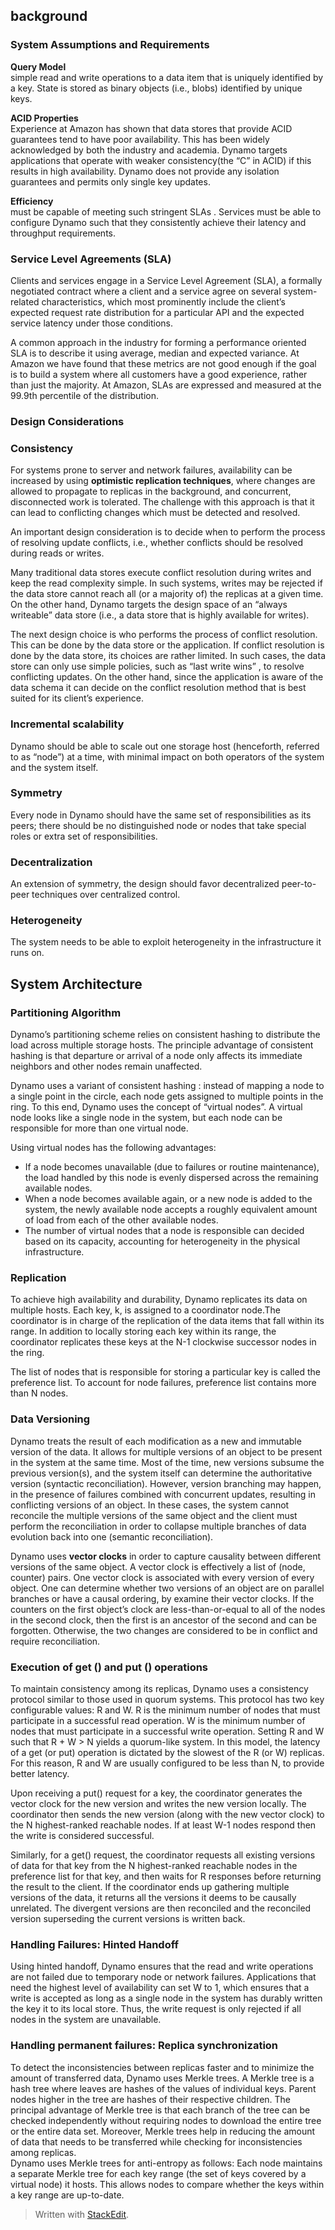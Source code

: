 ## background

### System Assumptions and Requirements 
**Query Model**  
simple read and write operations to a data item that is uniquely identified by
a key. State is stored as binary objects (i.e., blobs) identified by unique
keys. 

**ACID Properties**   
Experience at Amazon has shown that data stores that provide ACID
guarantees tend to have poor availability. This has been widely
acknowledged by both the industry and academia. Dynamo targets applications that
operate with weaker consistency(the “C” in ACID) if this results in high
availability. Dynamo does not provide any isolation guarantees and permits only
single key updates. 

**Efficiency**  
 must be capable of meeting such stringent SLAs . Services must be able to
configure Dynamo such that they consistently achieve their latency and
throughput requirements. 

### Service Level Agreements (SLA) 

 Clients and services engage in a Service Level Agreement (SLA), a formally
negotiated contract where a client and a service agree on several
system-related characteristics, which most prominently include
the client’s expected request rate distribution for a particular API
and the expected service latency under those conditions. 

A common approach in the industry for forming a performance oriented SLA is to
describe it using average, median and expected variance. At Amazon we have
found that these metrics are not
good enough if the goal is to build a system where all customers
have a good experience, rather than just the majority.  At Amazon, SLAs are
expressed and measured at the 99.9th percentile of the distribution. 

### Design Considerations

### Consistency
For systems prone to server and network failures, availability can
be increased by using **optimistic replication techniques**, where
changes are allowed to propagate to replicas in the background,
and concurrent, disconnected work is tolerated. The challenge
with this approach is that it can lead to conflicting changes which
must be detected and resolved. 

An important design consideration is to decide when to perform
the process of resolving update conflicts, i.e., whether conflicts
should be resolved during reads or writes.

Many traditional data stores execute conflict resolution during writes and keep
the read complexity simple. In such systems, writes may be rejected if the data
store cannot reach all (or a majority of) the replicas at a given time. On the
other hand, Dynamo targets the design space
of an “always writeable” data store (i.e., a data store that is highly
available for writes).


The next design choice is who performs the process of conflict
resolution. This can be done by the data store or the application. If
conflict resolution is done by the data store, its choices are rather
limited. In such cases, the data store can only use simple policies,
such as “last write wins” , to resolve conflicting updates. On
the other hand, since the application is aware of the data schema it
can decide on the conflict resolution method that is best suited for
its client’s experience. 

### Incremental scalability
Dynamo should be able to scale out one storage host (henceforth, referred to
as “node”) at a time, with minimal impact on both operators of the system and
the system itself. 

### Symmetry
 Every node in Dynamo should have the same set of responsibilities as its
peers; there should be no distinguished node or nodes that take special
roles or extra set of responsibilities.

### Decentralization
An extension of symmetry, the design should favor decentralized peer-to-peer
techniques over centralized control.

### Heterogeneity
The system needs to be able to exploit heterogeneity in the infrastructure it
runs on. 

## System Architecture
### Partitioning Algorithm 
Dynamo’s partitioning scheme relies on consistent hashing to distribute the load
across multiple storage hosts. The principle
advantage of consistent hashing is that departure or arrival of a
node only affects its immediate neighbors and other nodes remain
unaffected.

Dynamo uses a variant of consistent hashing : instead of mapping a node to
a single point in the circle, each node gets assigned to multiple points in the
ring. To this end, Dynamo uses the concept of “virtual nodes”. A virtual node
looks like a single node in the system, but each node can be responsible for
more than one virtual node. 

Using virtual nodes has the following advantages:

+   If a node becomes unavailable (due to failures or routine
maintenance), the load handled by this node is evenly dispersed across the
remaining available nodes.
+   When a node becomes available again, or a new node is added to the
system, the newly available node accepts a roughly equivalent amount of load
from each of the other available nodes.
+   The number of virtual nodes that a node is responsible can
decided based on its capacity, accounting for heterogeneity
in the physical infrastructure. 

### Replication
To achieve high availability and durability, Dynamo replicates its
data on multiple hosts.  Each key, k, is assigned to a coordinator node.The
coordinator is in charge of the replication of the data items
that fall within its range. In addition to locally storing each key
within its range, the coordinator replicates these keys at the N-1
clockwise successor nodes in the ring. 

The list of nodes that is responsible for storing a particular key is
called the preference list. To account for node failures, preference list
contains more than N nodes.

### Data Versioning  
Dynamo treats the result of each modification as a new and immutable
version of the data. It allows for multiple versions of an object to be
present in the system at the same time. Most of the time, new versions
subsume the previous version(s), and the system itself can determine the
authoritative version (syntactic reconciliation).
However, version branching may happen, in the presence of failures combined with
concurrent updates, resulting in conflicting versions of an object. In
these cases, the system cannot reconcile the multiple versions of the same
object and the client must perform the reconciliation in order to collapse
multiple branches of data evolution back into one (semantic reconciliation). 

Dynamo uses **vector clocks** in order to capture causality between
different versions of the same object. A vector clock is effectively a list of
(node, counter) pairs. One vector clock is associated with every version of
every object. One can determine whether two versions of an object are on
parallel branches or have a causal ordering, by examine their vector
clocks. If the counters on the first object’s clock are less-than-or-equal to
all of the nodes in the second clock, then the first is an ancestor of the
second and can be forgotten. Otherwise, the two changes are considered to be
in conflict and require reconciliation. 

### Execution of get () and put () operations 
To maintain consistency among its replicas, Dynamo uses a consistency
protocol similar to those used in quorum systems. This protocol has two key
configurable values: R and W. R is the minimum number of nodes that must
participate in a successful read operation. W is the minimum number of
nodes that must participate in a successful write operation. Setting R and
W such that R + W > N yields a quorum-like system. In this model, the
latency of a get (or put) operation is dictated by the slowest of the R (or W)
replicas. For this reason, R and W are usually configured to be less than N,
to provide better latency. 

Upon receiving a put() request for a key, the coordinator generates the
vector clock for the new version and writes the new version locally. The
coordinator then sends the new version (along with the new vector clock) to the
N highest-ranked reachable nodes. If at least W-1 nodes respond then the
write is considered successful. 

Similarly, for a get() request, the coordinator requests all existing
versions of data for that key from the N highest-ranked reachable nodes in the
preference list for that key, and then waits for R responses before
returning the result to the client. If the coordinator ends up gathering
multiple versions of the data, it returns all the versions it deems to be
causally unrelated. The divergent versions are then reconciled and the
reconciled version superseding the current versions is written back. 

### Handling Failures: Hinted Handoff 
Using hinted handoff, Dynamo ensures that the read and write
operations are not failed due to temporary node or network
failures. Applications that need the highest level of availability
can set W to 1, which ensures that a write is accepted as long as a
single node in the system has durably written the key it to its local
store. Thus, the write request is only rejected if all nodes in the
system are unavailable.

### Handling permanent failures: Replica synchronization

To detect the inconsistencies between replicas faster and to
minimize the amount of transferred data, Dynamo uses Merkle
trees. A Merkle tree is a hash tree where leaves are hashes of
the values of individual keys. Parent nodes higher in the tree are
hashes of their respective children. The principal advantage of
Merkle tree is that each branch of the tree can be checked
independently without requiring nodes to download the entire tree or the entire data set. 
Moreover, Merkle trees help in reducing the amount of data that needs to be transferred while checking for inconsistencies among replicas.  
Dynamo uses Merkle trees for anti-entropy as follows: Each node
maintains a separate Merkle tree for each key range (the set of
keys covered by a virtual node) it hosts. This allows nodes to
compare whether the keys within a key range are up-to-date.
> Written with [StackEdit](https://stackedit.io/).
